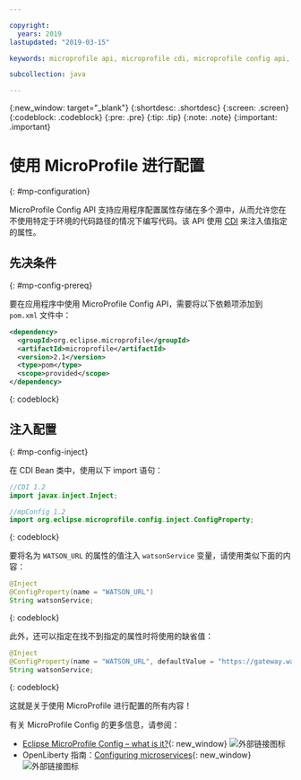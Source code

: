 ```yaml
---

copyright:
  years: 2019
lastupdated: "2019-03-15"

keywords: microprofile api, microprofile cdi, microprofile config api, config api, store properties multiple sources

subcollection: java

---
```


{:new_window: target="_blank"}
{:shortdesc: .shortdesc}
{:screen: .screen}
{:codeblock: .codeblock}
{:pre: .pre}
{:tip: .tip}
{:note: .note}
{:important: .important}

# 使用 MicroProfile 进行配置
{: #mp-configuration}

MicroProfile Config API 支持应用程序配置属性存储在多个源中，从而允许您在不使用特定于环境的代码路径的情况下编写代码。该 API 使用 [CDI](/docs/java?topic=java-mp-cdi#mp-cdi) 来注入值指定的属性。

## 先决条件
{: #mp-config-prereq}

要在应用程序中使用 MicroProfile Config API，需要将以下依赖项添加到 `pom.xml` 文件中：

```xml
<dependency>
  <groupId>org.eclipse.microprofile</groupId>
  <artifactId>microprofile</artifactId>
  <version>2.1</version>
  <type>pom</type>
  <scope>provided</scope>
</dependency>
```
{: codeblock}

## 注入配置
{: #mp-config-inject}

在 CDI Bean 类中，使用以下 import 语句：

```java
//CDI 1.2
import javax.inject.Inject;

//mpConfig 1.2
import org.eclipse.microprofile.config.inject.ConfigProperty;
```
{: codeblock}

要将名为 `WATSON_URL` 的属性的值注入 `watsonService` 变量，请使用类似下面的内容：

```java
@Inject 
@ConfigProperty(name = "WATSON_URL") 
String watsonService;
```
{: codeblock}

此外，还可以指定在找不到指定的属性时将使用的缺省值：

```java
@Inject 
@ConfigProperty(name = "WATSON_URL", defaultValue = "https://gateway.watsonplatform.net/tone-analyzer/api/v3/tone?version=2017-09-21") 
String watsonService;
```
{: codeblock}

这就是关于使用 MicroProfile 进行配置的所有内容！

有关 MicroProfile Config 的更多信息，请参阅：

* [Eclipse MicroProfile Config – what is it?](https://www.eclipse.org/community/eclipse_newsletter/2017/september/article3.php){: new_window} ![外部链接图标](../icons/launch-glyph.svg "外部链接图标")
* OpenLiberty 指南：[Configuring microservices](https://openliberty.io/guides/microprofile-config.html){: new_window} ![外部链接图标](../icons/launch-glyph.svg "外部链接图标")
